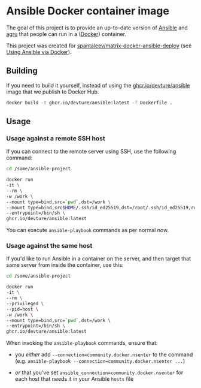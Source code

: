 # Ansible Docker container image

The goal of this project is to provide an up-to-date version of [Ansible](https://www.ansible.com/) and [agru](https://github.com/etkecc/agru) that people can run in a ([Docker](https://www.docker.com/)) container.

This project was created for [spantaleev/matrix-docker-ansible-deploy](https://github.com/spantaleev/matrix-docker-ansible-deploy) (see [Using Ansible via Docker](https://github.com/spantaleev/matrix-docker-ansible-deploy/blob/master/docs/ansible.md#using-ansible-via-docker)).


## Building

If you need to build it yourself, instead of using the [ghcr.io/devture/ansible](https://github.com/devture/docker-ansible/pkgs/container/ansible) image that we publish to Docker Hub.

```bash
docker build -t ghcr.io/devture/ansible:latest -f Dockerfile .
```

## Usage


### Usage against a remote SSH host

If you can connect to the remote server using SSH, use the following command:

```bash
cd /some/ansible-project

docker run
-it \
--rm \
-w /work \
--mount type=bind,src=`pwd`,dst=/work \
--mount type=bind,src$HOME/.ssh/id_ed25519,dst=/root/.ssh/id_ed25519,ro \
--entrypoint=/bin/sh \
ghcr.io/devture/ansible:latest
```

You can execute `ansible-playbook` commands as per normal now.


### Usage against the same host

If you'd like to run Ansible in a container on the server, and then target that same server from inside the container, use this:

```bash
cd /some/ansible-project

docker run
-it \
--rm \
--privileged \
--pid=host \
-w /work \
--mount type=bind,src=`pwd`,dst=/work \
--entrypoint=/bin/sh \
ghcr.io/devture/ansible:latest
```

When invoking the `ansible-playbook` commands, ensure that:

- you *either* add `--connection=community.docker.nsenter` to the command (e.g. `ansible-playbook --connection=community.docker.nsenter ...`)

- *or* that you've set `ansible_connection=community.docker.nsenter` for each host that needs it in your Ansible `hosts` file
